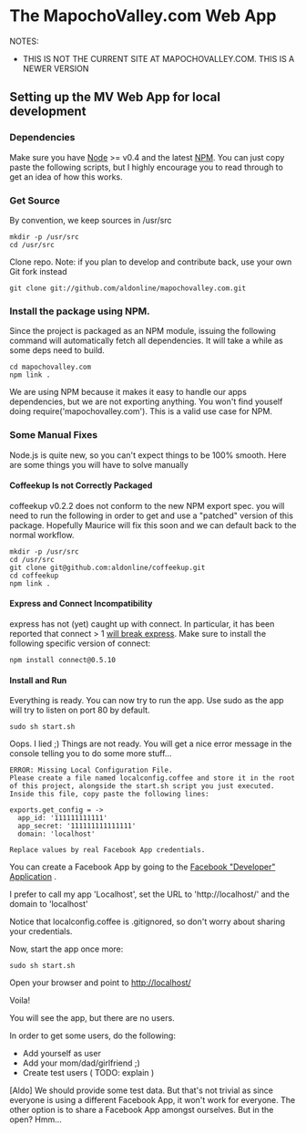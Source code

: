 The MapochoValley.com Web App
=============================================

NOTES:

  * THIS IS NOT THE CURRENT SITE AT MAPOCHOVALLEY.COM. THIS IS A NEWER VERSION

Setting up the MV Web App for local development
-----------------------------------------------

### Dependencies

Make sure you have [Node](http://nodejs.org/) >= v0.4 and the latest [NPM](https://github.com/isaacs/npm).
You can just copy paste the following scripts, but I highly encourage you to read through to get an idea of how this works.

### Get Source

By convention, we keep sources in /usr/src

    mkdir -p /usr/src
    cd /usr/src

Clone repo. Note: if you plan to develop and contribute back, use your own Git fork instead

    git clone git://github.com/aldonline/mapochovalley.com.git

### Install the package using NPM.

Since the project is packaged as an NPM module, issuing the following command will automatically fetch all dependencies. It will take a while as some deps need to build.

    cd mapochovalley.com
    npm link .

We are using NPM because it makes it easy to handle our apps dependencies, but we are not exporting anything. You won't find youself doing require('mapochovalley.com'). This is a valid use case for NPM.


### Some Manual Fixes

Node.js is quite new, so you can't expect things to be 100% smooth. Here are some things you will have to solve manually

#### Coffeekup Is not Correctly Packaged

coffeekup v0.2.2 does not conform to the new NPM export spec.
you will need to run the following in order to get and use a "patched" version of this package.
Hopefully Maurice will fix this soon and we can default back to the normal workflow.

    mkdir -p /usr/src
    cd /usr/src
    git clone git@github.com:aldonline/coffeekup.git
    cd coffeekup
    npm link .

#### Express and Connect Incompatibility

express has not (yet) caught up with connect. In particular, it has been reported that connect > 1 [will break express](http://stackoverflow.com/questions/5161828/express-framework-giving-a-very-strange-error). Make sure to install the following specific version of connect:

    npm install connect@0.5.10

#### Install and Run

Everything is ready. You can now try to run the app. Use sudo as the app will try to listen on port 80 by default.

    sudo sh start.sh

Oops. I lied ;)
Things are not ready. You will get a nice error message in the console telling you to do some more stuff...

    ERROR: Missing Local Configuration File.
    Please create a file named localconfig.coffee and store it in the root 
    of this project, alongside the start.sh script you just executed.
    Inside this file, copy paste the following lines:
    
    exports.get_config = ->
      app_id: '111111111111'
      app_secret: '111111111111111'
      domain: 'localhost'
    
    Replace values by real Facebook App credentials.

You can create a Facebook App by going to the [Facebook "Developer" Application](http://www.facebook.com/developers/) .

I prefer to call my app 'Localhost', set the URL to 'http://localhost/' and the domain to 'localhost'

Notice that localconfig.coffee is .gitignored, so don't worry about sharing your credentials.

Now, start the app once more:

    sudo sh start.sh

Open your browser and point to [http://localhost/](http://localhost/)

Voila!

You will see the app, but there are no users.

In order to get some users, do the following:

  * Add yourself as user
  * Add your mom/dad/girlfriend ;)
  * Create test users ( TODO: explain )

[Aldo] We should provide some test data. But that's not trivial as since everyone is using a different Facebook App, it won't work for everyone. The other option is to share a Facebook App amongst ourselves. But in the open? Hmm...












